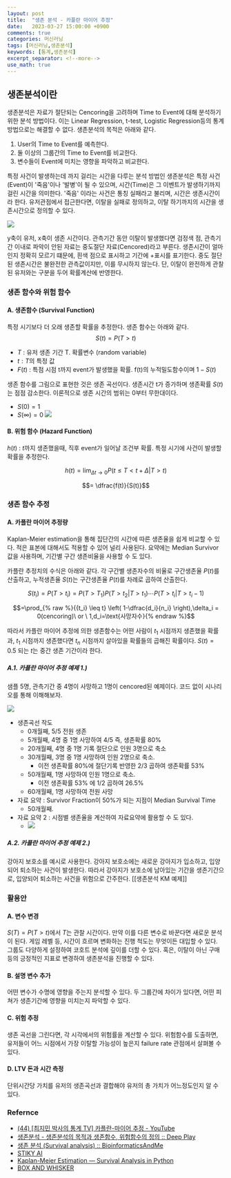 ```yaml
---
layout: post
title:  "생존 분석 - 카플란 마이어 추정"
date:   2023-03-27 15:00:00 +0900
comments: true
categories: 머신러닝
tags: [머신러닝,생존분석]
keywords: [통계,생존분석]
excerpt_separator: <!--more-->
use_math: true
---
```


## 생존분석이란
생존분석은 자료가 절단되는 Cencoring을 고려하며 Time to Event에 대해 분석하기 위한 분석 방법이다.
이는 Linear Regression, t-test, Logistic Regression등의 통계 방법으로는 해결할 수 없다.
생존분석의 목적은 아래와 같다.
1. User의 Time to Event를 예측한다.
2. 둘 이상의 그룹간의 Time to Event를 비교한다.
3. 변수들이 Event에 미치는 영향을 파악하고 비교한다.

특정 사건이 발생하는데 까지 걸리는 시간을 다루는 분석 방법인 생존분석은 특정 사건(Event)이 '죽음'이나 '발병'이 될 수 있으며, 시간(Time)은 그 이벤트가 발생하기까지 걸린 시간을 의미한다.
'죽음' 이라는 사건은 통칭 실패라고 불리며, 시간은 생존시간이라 한다.
유저관점에서 접근한다면, 이탈을 실패로 정의하고, 이탈 하기까지의 시간을 생존시간으로 정의할 수 있다.

![](https://i.imgur.com/mEgdSVy.png)

y축이 유저, x축이 생존 시간이다. 관측기간 동안 이탈이 발생했다면 검정색 점, 관측기간 이내로 파악이 안된 자료는 중도절단 자료(Cencored)라고 부른다. 생존시간이 얼마인지 정확히 모르기 떄문에, 흰색 점으로 표시하고 기간에 +표시를 표기한다.
중도 절단된 생존시간은 불완전한 관측값이지만, 이를 무시하지 않는다. 단, 이탈이 완전하게 관찰된 유저와는 구분을 두어 확률계산에 반영한다.

### 생존 함수와 위험 함수
#### A. 생존함수 (Survival Function)
특정 시기보다 더 오래 생존할 확률을 추정한다. 생존 함수는 아래와 같다.
$$S(t) = P(T > t)$$
- $T$ : 유저 생존 기간 T. 확률변수 (random variable)
- $t : T$의 특정 값
- $F(t)$ : 특점 시점 t까지 event가 발생했을 확률. f(t)의 누적밀도함수이며 $1-S(t)$

생존 함수를 그림으로 표현한 것은 생존 곡선이다. 생존시간 t가 증가하며 생존확률 $S(t)$는 점점 감소한다. 이론적으로 생존 시간의 범위는 0부터 무한대이다.
- $S(0) = 1$
- $S(\infty) = 0$ 
![](https://i.imgur.com/i0euGqY.png)

#### B. 위험 함수 (Hazard Function)
$h(t)$ : $t$까지 생존했을때, 직후 event가 일어날 조건부 확률. 특정 시기에 사건이 발생할 확률을 추정한다.

$$h(t) = \lim_{\Delta t \to 0} P(t \leq T < t + \Delta|T > t)$$

$$= \dfrac{f(t)}{S(t)}$$

### 생존 함수 추정
#### A. 카플란 마이어 추정량
Kaplan-Meier estimation을 통해 집단간의 시간에 따른 생존율을 쉽게 비교할 수 있다. 적은 표본에 대해서도 적용할 수 있어 널리 사용된다.
요약에는 Median Survivor 값을 사용하며, 기간별 구간 생존비율을 사용할 수 도 있다.

카플란 추정치의 수식은 아래와 같다. 각 구간별 생존자수의 비율로 구간생존율 $P(t)$를 산출하고, 누적생존율 $S(t)$는 구간생존율 $P(t)$를 차례로 곱하여 산출한다.

$$S(t_i) = P(T>t_i) = P(T>T_1)P(T>t_2|T>t_1) \cdots P(T>t_i|T>t_i-1)$$

$$=\prod_{% raw %}{{t_i} \leq t} \left( 1-\dfrac{d_i}{n_i} \right),\delta_i = 0(cencoring)\ or \ 1,d_i=\text{사망자수}{% endraw %}$$


따라서 카플란 마이어 추정에 의한 생존함수는 어떤 사람이 $t_1$ 시점까지 생존했을 확률과, $t_1$ 시점까지 생존했다면 $t_n$ 시점까지 살아있을 확률들의 곱해진 확률이다. $S(t) = 0.5$ 되는 $t$는 중간 생존 기간이라 한다.

##### A.1. 카플란 마이어 추정 예제 1.)
샘플 5명, 관측기간 중 4명이 사망하고 1명이 cencored된 예제이다. 코드 없이 시나리오를 통해 이해해보자.

![](https://i.imgur.com/16DSEOu.png)
- 생존곡선 작도
	- 0개월째, 5/5 전원 생존
	- 5개월째, 4명 중 1명 사망하여 4/5 즉, 생존확률 80%
	- 20개월째, 4명 중 1명 기록 절단으로 인원 3명으로 축소
	- 30개월째, 3명 중 1명 사망하여 인원 2명으로 축소. 
		- 이전 생존확률 80%에 절단기록 반영한 2/3 곱하여 생존확률 53%
	- 50개월째, 1명 사망하여 인원 1명으로 축소. 
		- 이전 생존확률 53% 에 1/2 곱하여 26.5%
	- 60개월째, 1명 사망하여 전원 사망
- 자료 요약 : Survivor Fraction이 50%가 되는 지점이 Median Survival Time
	- 50개월째.
- 자료 요약 2 : 시점별 생존율을 계산하여 자료요약에 활용할 수 도 있다.
	- ![](https://i.imgur.com/eHcSvtW.png)

##### A.2. 카플란 마이어 추정 예제 2.)
강아지 보호소를 예시로 사용한다. 강아지 보호소에는 새로운 강아지가 입소하고, 입양되어 퇴소하는 사건이 발생한다. 따라서 강아지가 보호소에 남아있는 기간을 생존기간으로, 입양되어 퇴소하는 사건을 위험으로 간주한다.
[[생존분석 KM 예제]]


### 활용안
#### A. 변수 변경
$S(T) = P(T>t)$에서 $T$는 관찰 시간이다. 만약 이를 다른 변수로 바꾼다면 새로운 분석이 된다. 게임 레벨 등, 시간이 흐르며 변화하는 진행 척도는 무엇이든 대입할 수 있다. 그룹도 다양하게 설정하여 코호트 분석에 깊이를 더할 수 있다.
혹은, 이탈이 아닌 구매 등의 긍정적인 지표로 변경하여 생존분석을 진행할 수 있다.

#### B. 설명 변수 추가
어떤 변수가 수명에 영향을 주는지 분석할 수 있다. 두 그룹간에 차이가 있다면, 어떤 피쳐가 생존기간에 영향을 미치는지 파악할 수 있다.

#### C. 위험 추정
생존 곡선을 그린다면, 각 시각에서의 위험률을 계산할 수 있다. 위험함수를 도출하면, 유저들이 어느 시점에서 가장 이탈할 가능성이 높은지 failure rate 관점에서 살펴볼 수 있다.

#### D. LTV 돈과 시간 측정
단위시간당 가치를 유저의 생존곡선과 결합해야 유저의 총 가치가 어느정도인지 알 수 있다.


### Refernce
- [(44) [최지민 박사의 통계 TV] 카플란-마이어 추정 - YouTube](https://www.youtube.com/watch?v=e50uqS45sZE&ab_channel=%ED%86%B5%EA%B3%84%EB%8A%94%EC%97%90%EC%9D%B4%EC%8A%A4)
- [생존분석 - 생존분석의 목적과 생존함수, 위험함수의 정의 :: Deep Play](https://3months.tistory.com/349)
- [생존 분석 (Survival analysis) :: BioinformaticsAndMe](https://bioinformaticsandme.tistory.com/223)
- [STIKY AI](https://sticky-ai.github.io/survival%20analysis/2020/07/29/survival_analysis_kaplan_meier/)
- [Kaplan-Meier Estimation — Survival Analysis in Python](https://allendowney.github.io/SurvivalAnalysisPython/02_kaplan_meier.html)
- [BOX AND WHISKER](https://boxnwhis.kr/2015/03/15/drawing_survival_curves_of_users.html)